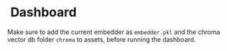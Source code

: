 #  Dashboard

Make sure to add the current embedder as `embedder.pkl` and the chroma vector db folder `chroma` to assets, before running the dashboard.
